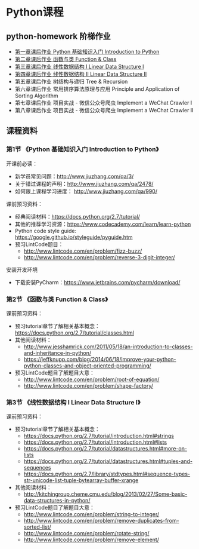 # Python课程
## python-homework 阶梯作业
- [第一章课后作业 Python 基础知识入门 Introduction to Python](https://github.com/yeshenlin/python-homework/blob/master/01_chapter/01_homework.md)
- [第二章课后作业 函数与类 Function & Class](https://github.com/yeshenlin/python-homework/blob/master/02_chapter/02_homework.md)
- [第三章课后作业 线性数据结构 I Linear Data Structure I](https://github.com/yeshenlin/python-homework/blob/master/03_chapter/03_homework.md)
- [第四章课后作业 线性数据结构 II Linear Data Structure II](https://github.com/yeshenlin/python-homework/blob/master/04_chapter/04_homework.md)
- 第五章课后作业 树结构与递归 Tree & Recursion
- 第六章课后作业 常用排序算法原理与应用 Principle and Application of Sorting Algorithm
- 第七章课后作业 项目实战 - 微信公众号爬虫 Implement a WeChat Crawler I
- 第八章课后作业 项目实战 - 微信公众号爬虫 Implement a WeChat Crawler II

## 课程资料
### 第1节 《Python 基础知识入门 Introduction to Python》
开课前必读：
- 新学员常见问题：http://www.jiuzhang.com/qa/3/
- 关于错过课程的声明：http://www.jiuzhang.com/qa/2478/
- 如何跟上课程学习进度： http://www.jiuzhang.com/qa/990/

课前预习资料：
- 经典阅读材料：https://docs.python.org/2.7/tutorial/
- 其他的推荐学习资源：https://www.codecademy.com/learn/learn-python
- Python code style guide: https://google.github.io/styleguide/pyguide.htm
- 预习LintCode题目：
    - http://www.lintcode.com/en/problem/fizz-buzz/
    - http://www.lintcode.com/en/problem/reverse-3-digit-integer/

安装开发环境
- 下载安装PyCharm：https://www.jetbrains.com/pycharm/download/

### 第2节 《函数与类 Function & Class》
课前预习资料：
- 预习tutorial章节了解相关基本概念：https://docs.python.org/2.7/tutorial/classes.html
- 其他阅读材料：
    - http://www.jesshamrick.com/2011/05/18/an-introduction-to-classes-and-inheritance-in-python/
    - https://jeffknupp.com/blog/2014/06/18/improve-your-python-python-classes-and-object-oriented-programming/
- 预习LintCode题目了解题目大意：
    - http://www.lintcode.com/en/problem/root-of-equation/
    - http://www.lintcode.com/en/problem/shape-factory/

### 第3节 《线性数据结构 I Linear Data Structure I》
课前预习资料：
- 预习tutorial章节了解相关基本概念：
    - https://docs.python.org/2.7/tutorial/introduction.html#strings
    - https://docs.python.org/2.7/tutorial/introduction.html#lists
    - https://docs.python.org/2.7/tutorial/datastructures.html#more-on-lists
    - https://docs.python.org/2.7/tutorial/datastructures.html#tuples-and-sequences
    - https://docs.python.org/2.7/library/stdtypes.html#sequence-types-str-unicode-list-tuple-bytearray-buffer-xrange
- 其他阅读材料：
    - http://kitchingroup.cheme.cmu.edu/blog/2013/02/27/Some-basic-data-structures-in-python/
- 预习LintCode题目了解题目大意：
    - http://www.lintcode.com/en/problem/string-to-integer/
    - http://www.lintcode.com/en/problem/remove-duplicates-from-sorted-list/
    - http://www.lintcode.com/en/problem/rotate-string/
    - http://www.lintcode.com/en/problem/remove-element/